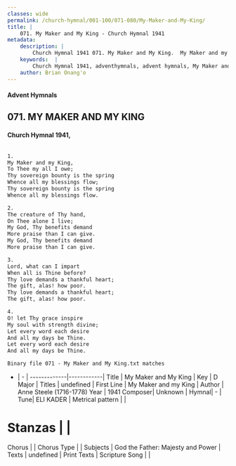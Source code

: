 ```yaml
---
classes: wide
permalink: /church-hymnal/001-100/071-080/My-Maker-and-My-King/
title: |
    071. My Maker and My King - Church Hymnal 1941
metadata:
    description: |
        Church Hymnal 1941 071. My Maker and My King.  My Maker and my King, To Thee my all I owe; Thy sovereign bounty is the spring Whence all my blessings flow; Thy sovereign bounty is the spring Whence all my blessings flow.  
    keywords:  |
        Church Hymnal 1941, adventhymnals, advent hymnals, My Maker and My King, My Maker and my King. 
    author: Brian Onang'o
---
```


#### Advent Hymnals
## 071. MY MAKER AND MY KING
####  Church Hymnal 1941,

```txt

1.
My Maker and my King,
To Thee my all I owe;
Thy sovereign bounty is the spring
Whence all my blessings flow;
Thy sovereign bounty is the spring
Whence all my blessings flow.

2.
The creature of Thy hand,
On Thee alone I live;
My God, Thy benefits demand
More praise than I can give.
My God, Thy benefits demand
More praise than I can give.

3.
Lord, what can I impart
When all is Thine before?
Thy love demands a thankful heart;
The gift, alas! how poor.
Thy love demands a thankful heart;
The gift, alas! how poor.

4.
O! let Thy grace inspire
My soul with strength divine;
Let every word each desire
And all my days be Thine.
Let every word each desire
And all my days be Thine.

Binary file 071 - My Maker and My King.txt matches

```

- |   -  |
-------------|------------|
Title | My Maker and My King |
Key | D Major |
Titles | undefined |
First Line | My Maker and my King |
Author | Anne Steele (1716-1778)
Year | 1941
Composer| Unknown |
Hymnal|  - |
Tune| ELI KADER |
Metrical pattern | |
# Stanzas |  |
Chorus |  |
Chorus Type |  |
Subjects | God the Father: Majesty and Power |
Texts | undefined |
Print Texts | 
Scripture Song |  |
    
